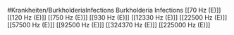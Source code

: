 #Krankheiten/BurkholderiaInfections
Burkholderia Infections
[[70 Hz (E)]]
[[120 Hz (E)]]
[[750 Hz (E)]]
[[930 Hz (E)]]
[[12330 Hz (E)]]
[[22500 Hz (E)]]
[[57500 Hz (E)]]
[[92500 Hz (E)]]
[[324370 Hz (E)]]
[[225000 Hz (E)]]
